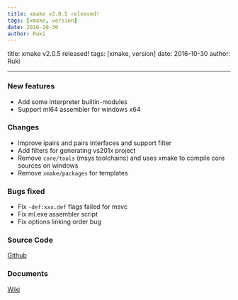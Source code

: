 ```yaml
---
title: xmake v2.0.5 released!
tags: [xmake, version]
date: 2016-10-30
author: Ruki
---
```


title: xmake v2.0.5 released!
tags: [xmake, version]
date: 2016-10-30
author: Ruki

---
### New features

* Add some interpreter builtin-modules
* Support ml64 assembler for windows x64

### Changes

* Improve ipairs and pairs interfaces and support filter
* Add filters for generating vs201x project
* Remove `core/tools` (msys toolchains) and uses xmake to compile core sources on windows
* Remove `xmake/packages` for templates

### Bugs fixed

* Fix `-def:xxx.def` flags failed for msvc
* Fix ml.exe assembler script
* Fix options linking order bug






### Source Code

[Github](https://github.com/waruqi/xmake)

### Documents

[Wiki](https://github.com/waruqi/xmake/wiki)